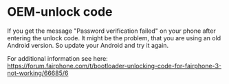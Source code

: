 # OEM-unlock code

If you get the message "Password verification failed" on your phone after entering the unlock code.
It might be the problem, that you are using an old Android version. So update your Android and try it again.

For additional information see here: https://forum.fairphone.com/t/bootloader-unlocking-code-for-fairphone-3-not-working/66685/6

